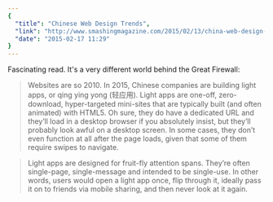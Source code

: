 ```yaml
---
{
  "title": "Chinese Web Design Trends",
  "link": "http://www.smashingmagazine.com/2015/02/13/china-web-design-trends-2015/",
  "date": "2015-02-17 11:29"
}
---
```


Fascinating read. It's a very different world behind the Great Firewall:

> Websites are so 2010. In 2015, Chinese companies are building light apps, or qing ying yong (轻应用). Light apps are one-off, zero-download, hyper-targeted mini-sites that are typically built (and often animated) with HTML5. Oh sure, they do have a dedicated URL and they’ll load in a desktop browser if you absolutely insist, but they’ll probably look awful on a desktop screen. In some cases, they don’t even function at all after the page loads, given that some of them require swipes to navigate.

> Light apps are designed for fruit-fly attention spans. They’re often single-page, single-message and intended to be single-use. In other words, users would open a light app once, flip through it, ideally pass it on to friends via mobile sharing, and then never look at it again.
